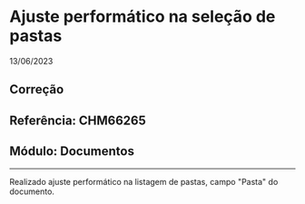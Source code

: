 # Ajuste performático na seleção de pastas
13/06/2023
## Correção
## Referência: CHM66265
## Módulo: Documentos
***

Realizado ajuste performático na listagem de pastas, campo "Pasta" do documento.